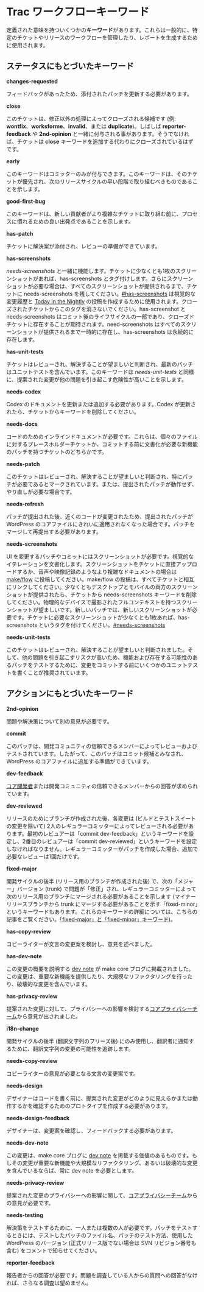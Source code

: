 <!--
# Trac Workflow Keywords
-->

# Trac ワークフローキーワード

<!--
There are a number of **keywords** with a defined meaning. These are commonly used to manage the workflows of specific tickets, as well as releases, and to generate reports. Keywords should not be thought of as generic “tags,” which are not necessary.
-->

定義された意味を持ついくつかの**キーワード**があります。これらは一般的に、特定のチケットやリリースのワークフローを管理したり、レポートを生成するために使用されます。

<!--
## Status-based Keywords
-->

## ステータスにもとづいたキーワード

**changes-requested**

<!--
Feedback has been provided, and the attached patch needs to be updated.
-->

フィードバックがあったため、添付されたパッチを更新する必要があります。

**close**

<!--
The ticket is a candidate for closure with a disposition other than fixed (i.e. **wontfix**, **worksforme**, **invalid**, or **duplicate**). Often seen with **reporter-feedback** or **2nd-opinion**; otherwise, the ticket would have been closed in lieu of adding the **close** keyword.
-->

このチケットは、修正以外の処理によってクローズされる候補です (例: **wontfix**、**worksforme**、**invalid**、または **duplicate**)。しばしば **reporter-feedback** や **2nd-opinion** と一緒に付与される事があります。そうでなければ、チケットは **close** キーワードを追加する代わりにクローズされているはずです。

**early**

<!--
This keyword should only be applied by committers. The keyword signals that the ticket is a priority, and should be handled early in the next release cycle.
-->

このキーワードはコミッターのみが付与できます。このキーワードは、そのチケットが優先され、次のリリースサイクルの早い段階で取り組むべきものであることを示します。

**good-first-bug**

<!--
This keyword signals that the ticket would be a good starting point for new contributors to get used to the process before tackling more complicated tickets.
-->

このキーワードは、新しい貢献者がより複雑なチケットに取り組む前に、プロセスに慣れるための良い出発点であることを示します。

**has-patch**

<!--
A proposed solution to the ticket has been attached, and it is ready for review.
-->

チケットに解決案が添付され、レビューの準備ができています。

**has-screenshots**

<!--
Serves as a partner to *needs-screenshots*. Once a ticket has at least one screenshot, tag it with has-screenshots. If more screenshots are needed, leave needs-screenshots on the ticket until all screenshots are provided. [#has-screenshots](https://core.trac.wordpress.org/query?status=accepted&status=assigned&status=closed&status=new&status=reopened&status=reviewing&keywords=~has-screenshots&col=id&col=summary&col=status&col=owner&col=type&col=priority&col=milestone&col=changetime&order=priority) is used to create visual changelogs and the [Today in the Nightly](https://make.wordpress.org/core/tag/today-in-the-nightly/) posts. Do not clear this tag from closed tickets. has-screenshot and needs-screenshots are part of the post-commit diligence lifecycle and are expected to exist on closed tickets. need-screenshots exists temporarily until all screenshots are provided and has-screenshots exists permanently.
-->

*needs-screenshots* と一緒に機能します。チケットに少なくとも1枚のスクリーンショットがあれば、has-screenshots とタグ付けします。さらにスクリーンショットが必要な場合は、すべてのスクリーンショットが提供されるまで、チケットに needs-screenshots を残してください。[#has-screenshots](https://core.trac.wordpress.org/query?status=accepted&status=assigned&status=closed&status=new&status=reopened&status=reviewing&keywords=~has-screenshots&col=id&col=summary&col=status&col=owner&col=type&col=priority&col=milestone&col=changetime&order=priority) は視覚的な変更履歴と [Today in the Nightly](https://make.wordpress.org/core/tag/today-in-the-nightly/) の投稿を作成するために使用されます。クローズされたチケットからこのタグを消さないでください。has-screenshot と needs-screenshots はコミット後のライフサイクルの一部であり、クローズドチケットに存在することが期待されます。need-screenshots はすべてのスクリーンショットが提供されるまで一時的に存在し、has-screenshots は永続的に存在します。

**has-unit-tests**

<!--
The ticket has been reviewed, found to be desirable to solve, and the latest patch contains unit tests. Like *needs-unit-tests*, this keyword indicates the proposed changes constitute a high risk of causing other issues.
-->

チケットはレビューされ、解決することが望ましいと判断され、最新のパッチはユニットテストを含んでいます。このキーワードは *needs-unit-tests* と同様に、提案された変更が他の問題を引き起こす危険性が高いことを示します。

**needs-codex**

<!--
Documentation in the Codex needs updating or expanding. Remove the keyword from the ticket once the Codex is updated.
-->

Codex のドキュメントを更新または追加する必要があります。Codex が更新されたら、チケットからキーワードを削除してください。

**needs-docs**

<!--
Inline documentation for the code is needed. These are either place holder tickets for individual files, or tickets with patches for new functions which need documenting before they are committed.
-->

コードのためのインラインドキュメントが必要です。これらは、個々のファイルに対するプレースホルダーチケットか、コミットする前に文書化が必要な新機能のパッチを持つチケットのどちらかです。

**needs-patch**

<!--
The ticket has been reviewed, found to be desirable to solve, and marked as especially needing a patch, or the submitted patch doesn’t work and needs to be redone.
-->

このチケットはレビューされ、解決することが望ましいと判断され、特にパッチが必要であるとマークされています。または、提出されたパッチが動作せず、やり直しが必要な場合です。

**needs-refresh**

<!--
A submitted patch no longer applies cleanly to the WordPress core files, usually because nearby code has been modified since the patch was submitted. The patch needs to be merged and re-submitted.
-->

パッチが提出された後、近くのコードが変更されたため、提出されたパッチが WordPress のコアファイルにきれいに適用されなくなった場合です。パッチをマージして再提出する必要があります。

**needs-screenshots**

<!--
Patches and commits that change UI need screenshots. Document visual iterations. Upload screenshots directly to the ticket or post to [make/flow](https://make.wordpress.org/flow/) for more involved visual documentation such as visual records or visual surveys. Cross-link any make/flow posts with the ticket. Remove the needs-screenshots keyword from the ticket once screenshots for both a desktop and a phone, at the least, are provided. Full context screenshots taken on physical devices are preferred. New patches require new screenshots. Once a ticket has at least one of the needed screenshots, tag it with has-screenshots. [#needs-screenshots](https://core.trac.wordpress.org/query?status=accepted&status=assigned&status=closed&status=new&status=reopened&status=reviewing&keywords=~needs-screenshots&col=id&col=summary&col=status&col=owner&col=type&col=priority&col=milestone&order=priority)
-->

UI を変更するパッチやコミットにはスクリーンショットが必要です。視覚的なイテレーションを文書化します。スクリーンショットをチケットに直接アップロードするか、音声や映像記録のようなより複雑なドキュメントの場合は [make/flow](https://make.wordpress.org/flow/) に投稿してください。make/flow の投稿は、すべてチケットと相互にリンクしてください。少なくともデスクトップとモバイルの両方のスクリーンショットが提供されたら、チケットから needs-screenshots キーワードを削除してください。物理的なデバイスで撮影されたフルコンテキストを持つスクリーンショットが望ましいです。新しいパッチでは、新しいスクリーンショットが必要です。チケットに必要なスクリーンショットが少なくとも1枚あれば、has-screenshots というタグを付けてください。[#needs-screenshots](https://core.trac.wordpress.org/query?status=accepted&status=assigned&status=closed&status=new&status=reopened&status=reviewing&keywords=~needs-screenshots&col=id&col=summary&col=status&col=owner&col=type&col=priority&col=milestone&order=priority)

**needs-unit-tests**

<!--
The ticket has been reviewed, found to be desirable to solve, and we would like some unit tests written to test the functionality and any patch that may exist before committing a change, as the risk of causing other issues is high.
-->

このチケットはレビューされ、解決することが望ましいと判断されました。そして、他の問題を引き起こすリスクが高いため、機能および存在する可能性のあるパッチをテストするために、変更をコミットする前にいくつかのユニットテストを書くことが推奨されています。

<!--
## Action-based Keywords
-->

## アクションにもとづいたキーワード

**2nd-opinion**

<!--
Another person is needed to express an opinion about the problem or the solution.
-->

問題や解決策について別の意見が必要です。

**commit**

<!--
The patch has been reviewed and tested by a trusted member of the development community; therefore, the patch should be considered a commit candidate, and is ready to be added to the WordPress core files.
-->

このパッチは、開発コミュニティの信頼できるメンバーによってレビューおよびテストされています。したがって、このパッチはコミット候補とみなされ、WordPress のコアファイルに追加する準備ができています。

**dev-feedback**

<!--
A response is wanted from a [core developer](https://make.wordpress.org/core/handbook/about/organization/#the-wordpress-core-team) or trusted members of the development community.
-->

[コア開発者](https://make.wordpress.org/core/handbook/about/organization/#the-wordpress-core-team)または開発コミュニティの信頼できるメンバーからの回答が求められています。

**dev-reviewed**

<!--
After a branch has been created for a release, each change (except for build and test suite changes) needs to be reviewed by two permanent committers. The first reviewer should set the keywords “commit dev-feedback”, and the second reviewer should set the keywords “commit dev-reviewed”. If a permanent committer created the patch, only one additional review is necessary.
-->

リリースのためにブランチが作成された後、各変更は (ビルドとテストスイートの変更を除いて) 2人のレギュラーコミッターによってレビューされる必要があります。最初のレビュアーは「commit dev-feedback」というキーワードを設定し、2番目のレビュアーは「commit dev-reviewed」というキーワードを設定しなければなりません。レギュラーコミッターがパッチを作成した場合、追加で必要なレビューは1回だけです。

**fixed-major**

<!--
Only used late in the development cycle (after a branch has been created for a release) to indicate that an issue has been “fixed” in the next “major” version (trunk) and needs to be merged back to the branch for the upcoming release by a permanent committer.  (There is also “fixed-minor” which indicates that an issue needs to be merged back into trunk from a minor release branch; more info about these keywords in this post: [The keywords “fixed-major” and “fixed-minor”](https://make.wordpress.org/core/2011/04/06/the-keywords-fixed-major-and-fixed/).)
-->

開発サイクルの後半 (リリース用のブランチが作成された後) で、次の「メジャー」バージョン (trunk) で問題が「修正」され、レギュラーコミッターによって次のリリース用のブランチにマージされる必要があることを示します (マイナーリリースブランチから trunk にマージする必要があることを示す「fixed-minor」というキーワードもあります。これらのキーワードの詳細については、こちらの記事をご覧ください。[「fixed-major」と「fixed-minor」キーワード](https://make.wordpress.org/core/2011/04/06/the-keywords-fixed-major-and-fixed/))。

**has-copy-review**

<!--
Input has been given from a copywriter reviewing the suggested verbiage changes.
-->

コピーライターが文言の変更案を検討し、意見を述べました。

**has-dev-note**

<!--
A [dev note](https://make.wordpress.org/core/tag/dev-notes/) has been published on the make core blog outlining this change. This change provides significant new functionality, a large refactor, or includes a breaking change.
-->

この変更の概要を説明する [dev note](https://make.wordpress.org/core/tag/dev-notes/) が make core ブログに掲載されました。この変更は、重要な新機能を提供したり、大規模なリファクタリングを行ったり、破壊的な変更を含んでいます。

**has-privacy-review**

<!--
Input has been given from the [core privacy team](https://make.wordpress.org/core/components/privacy/) reviewing the privacy implications of the suggested changes.
-->

提案された変更に対して、プライバシーへの影響を検討する[コアプライバシーチーム](https://make.wordpress.org/core/components/privacy/)から意見が出されました。

**i18n\-change**

<!--
Only used late in the development cycle (after string freeze) to track potential string changes, as translators need to be notified.
-->

開発サイクルの後半 (翻訳文字列のフリーズ後) にのみ使用し、翻訳者に通知するために、翻訳文字列の変更の可能性を追跡します。

**needs-copy-review**

<!--
Input is needed from a copywriter with regards to the suggested verbiage changes.
-->

コピーライターの意見が必要となる文言の変更案です。

**needs-design**

<!--
A designer should create a prototype of how the suggested changes should look/behave before writing code.
-->

デザイナーはコードを書く前に、提案された変更がどのように見えるかまたは動作するかを確認するためのプロトタイプを作成する必要があります。

**needs-design-feedback**

<!--
A designer should review and give feedback on the proposed changes.
-->

デザイナーは、変更案を確認し、フィードバックする必要があります。

**needs-dev-note**

<!--
This change is one that warrants a [dev note](https://make.wordpress.org/core/tag/dev-notes/) on the make core blog. If a change is significant new functionality, a large refactor, or includes a breaking change, it always requires a dev note.
-->

この変更は、make core ブログに [dev note](https://make.wordpress.org/core/tag/dev-notes/) を掲載する価値のあるものです。もしその変更が重要な新機能や大規模なリファクタリング、あるいは破壊的な変更を含んでいるならば、常に dev note を必要とします。

**needs-privacy-review**

<!--
Input is needed from the [core privacy team](https://make.wordpress.org/core/components/privacy/) with regards to the privacy implications of the suggested changes.
-->

提案された変更のプライバシーへの影響に関して、[コアプライバシーチーム](https://make.wordpress.org/core/components/privacy/)からの意見が必要です。

**needs-testing**

<!--
One or more people are needed to test the solution. When testing a patch, please comment with the patch filename that was tested, how the patch was tested, and which version of WordPress was used (including the SVN revision number, if it is not an officially released version).
-->

解決策をテストするために、一人または複数の人が必要です。パッチをテストするときには、テストしたパッチのファイル名、パッチのテスト方法、使用した WordPress のバージョン (正式リリース版でない場合は SVN リビジョン番号も含む) をコメントで知らせてください。


**reporter-feedback**

<!--
A response is needed from the reporter. Further investigation is unlikely without a response to the questions from someone experiencing the problem.
-->

報告者からの回答が必要です。問題を調査している人からの質問への回答がなければ、さらなる調査は望めません。
